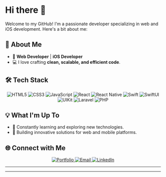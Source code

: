 # Hi there 👋

Welcome to my GitHub! I'm a passionate developer specializing in web and iOS development. Here's a bit about me:

## 🌟 About Me

- 🚀 **Web Developer** | **iOS Developer**
- 💻 I love crafting **clean, scalable, and efficient code**.

## 🛠️ Tech Stack

<div align="center">
  <img src="https://img.shields.io/badge/HTML5-E34F26?style=for-the-badge&logo=html5&logoColor=white" alt="HTML5"/>
  <img src="https://img.shields.io/badge/CSS3-1572B6?style=for-the-badge&logo=css3&logoColor=white" alt="CSS3"/>
  <img src="https://img.shields.io/badge/JavaScript-F7DF1E?style=for-the-badge&logo=javascript&logoColor=black" alt="JavaScript"/>
  <img src="https://img.shields.io/badge/React-61DAFB?style=for-the-badge&logo=react&logoColor=black" alt="React"/>
  <img src="https://img.shields.io/badge/React_Native-61DAFB?style=for-the-badge&logo=react&logoColor=black" alt="React Native"/>
  <img src="https://img.shields.io/badge/Swift-FA7343?style=for-the-badge&logo=swift&logoColor=white" alt="Swift"/>
  <img src="https://img.shields.io/badge/SwiftUI-FA7343?style=for-the-badge&logo=swift&logoColor=white" alt="SwiftUI"/>
  <img src="https://img.shields.io/badge/UIKit-FA7343?style=for-the-badge&logo=swift&logoColor=white" alt="UIKit"/>
  <img src="https://img.shields.io/badge/Laravel-FF2D20?style=for-the-badge&logo=laravel&logoColor=white" alt="Laravel"/>
  <img src="https://img.shields.io/badge/PHP-777BB4?style=for-the-badge&logo=php&logoColor=white" alt="PHP"/>
</div>


## 💡 What I'm Up To

- 🌱 Constantly learning and exploring new technologies.
- 🔨 Building innovative solutions for web and mobile platforms.


## 🌐 Connect with Me

<div align="center">
  <a href="https://giventusmrco.vercel.app" target="_blank">
    <img src="https://img.shields.io/badge/Portfolio-%23000000.svg?style=for-the-badge&logo=firefox&logoColor=white" alt="Portfolio"/>
  </a>
  <a href="mailto:giventusmrco@gmail.com" target="_blank">
    <img src="https://img.shields.io/badge/Email-%23D14836.svg?style=for-the-badge&logo=gmail&logoColor=white" alt="Email"/>
  </a>
  <a href="https://linkedin.com/in/giventus" target="_blank">
    <img src="https://img.shields.io/badge/LinkedIn-%230A66C2.svg?style=for-the-badge&logo=linkedin&logoColor=white" alt="LinkedIn"/>
  </a>
</div>

---



---

<!--
## 🏆 GitHub Stats

<div align="center">
  
  <img src="https://github-readme-stats.vercel.app/api/top-langs/?username=giventusmvh&layout=compact&theme=radical" alt="Top Languages"/>
</div>
**giventusmvh/giventusmvh** is a ✨ _special_ ✨ repository because its `README.md` (this file) appears on your GitHub profile.
![Your GitHub Stats](https://github-readme-stats.vercel.app/api?username=giventusmvh&show_icons=true&theme=radical)
Here are some ideas to get you started:
<img src="https://github-readme-stats.vercel.app/api?username=giventusmvh&show_icons=true&theme=radical" alt="Your GitHub Stats"/>
- 🔭 I’m currently working on ...
- 🌱 I’m currently learning ...
- 👯 I’m looking to collaborate on ...
- 🤔 I’m looking for help with ...
- 💬 Ask me about ...
- 📫 How to reach me: ...
- 😄 Pronouns: ...
- ⚡ Fun fact: ...
-->
